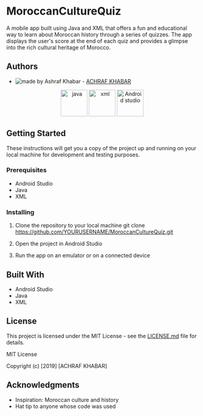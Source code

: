 # MoroccanCultureQuiz

A mobile app built using Java and XML that offers a fun and educational way to learn about Moroccan history through a series of quizzes. The app displays the user's score at the end of each quiz and provides a glimpse into the rich cultural heritage of Morocco.

## Authors

- <img src="https://img.shields.io/badge/Made%20by-Ashraf%20Khabar-blue" alt="made by Ashraf Khabar"> - [ACHRAF KHABAR](https://github.com/Ashraf-Khabar)

<p align="center">
  <a href="https://nodejs.org/en/"> <img src="https://brandslogos.com/wp-content/uploads/images/large/java-logo-1.png" alt="java" height="70"></a>
  <a href="https://expressjs.com"> <img src="[https://brandslogos.com/wp-content/uploads/images/large/java-logo-1.png](https://seeklogo.com/images/X/xml-logo-58BFD10607-seeklogo.com.png)" alt="xml" height="70"></a>
  <a href="https://reactjs.org"> <img src="https://upload.wikimedia.org/wikipedia/commons/thumb/9/95/Android_Studio_Icon_3.6.svg/1900px-Android_Studio_Icon_3.6.svg.png" alt="Android studio" height="70"></a>
 </p>


## Getting Started

These instructions will get you a copy of the project up and running on your local machine for development and testing purposes.

### Prerequisites

- Android Studio
- Java
- XML

### Installing

1. Clone the repository to your local machine
git clone https://github.com/YOURUSERNAME/MoroccanCultureQuiz.git

2. Open the project in Android Studio
3. Run the app on an emulator or on a connected device

## Built With

- Android Studio
- Java
- XML

## License

This project is licensed under the MIT License - see the [LICENSE.md](LICENSE.md) file for details.

MIT License

Copyright (c) [2019] [ACHRAF KHABAR]


## Acknowledgments

- Inspiration: Moroccan culture and history
- Hat tip to anyone whose code was used

